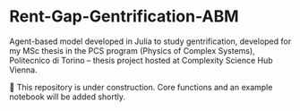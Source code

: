 # Rent-Gap-Gentrification-ABM
Agent-based model developed in Julia to study gentrification, developed for my MSc thesis in the PCS program (Physics of Complex Systems), Politecnico di Torino – thesis project hosted at Complexity Science Hub Vienna.


🚧 This repository is under construction.
Core functions and an example notebook will be added shortly.
